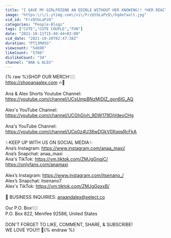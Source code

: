 ```yaml
---
title: "I GAVE MY GIRLFRIEND AN EDIBLE WITHOUT HER KNOWING!! *HER REACTION*"
image: "https:\/\/i.ytimg.com\/vi\/FrzQtbLaPzQ\/hqdefault.jpg"
vid_id: "FrzQtbLaPzQ"
categories: "People-Blogs"
tags: ["CUTE","CUTE COUPLE","FUN"]
date: "2021-10-21T15:40:44+03:00"
vid_date: "2021-10-20T02:47:38Z"
duration: "PT13M45S"
viewcount: "54698"
likeCount: "5708"
dislikeCount: "34"
channel: "ANA & ALEX"
---
```

{% raw %}SHOP OUR MERCH👇🏼<br /><a rel="nofollow" target="blank" href="https://shopanaalex.com">https://shopanaalex.com</a> 🔥🌹<br /><br />Ana &amp; Alex Shorts Youtube Channel: <a rel="nofollow" target="blank" href="https://youtube.com/channel/UCsUmpBNzMjDIZ_gon6lG_AQ">https://youtube.com/channel/UCsUmpBNzMjDIZ_gon6lG_AQ</a><br /><br />Alex's YouTube Channel: <a rel="nofollow" target="blank" href="https://youtube.com/channel/UCGhGivh_9DW179DjVdeoCHg">https://youtube.com/channel/UCGhGivh_9DW179DjVdeoCHg</a><br /><br />Ana's YouTube Channel: <a rel="nofollow" target="blank" href="https://youtube.com/channel/UCp0z4U38wDGkV0XqqsRcFkA">https://youtube.com/channel/UCp0z4U38wDGkV0XqqsRcFkA</a><br /><br />✨KEEP UP WITH US ON SOCIAL MEDIA✨<br />Ana’s Instagram: <a rel="nofollow" target="blank" href="https://www.instagram.com/anaa_maxi/">https://www.instagram.com/anaa_maxi/</a><br />Ana’s Snapchat: anaa_maxi<br />Ana's TikTok: <a rel="nofollow" target="blank" href="https://vm.tiktok.com/ZMJgGnqjC/">https://vm.tiktok.com/ZMJgGnqjC/</a><br /><a rel="nofollow" target="blank" href="https://onlyfans.com/anamaxi">https://onlyfans.com/anamaxi</a><br /><br />Alex’s Instagram: <a rel="nofollow" target="blank" href="https://www.instagram.com/itsenano_/">https://www.instagram.com/itsenano_/</a><br />Alex’s Snapchat: itsenano7<br />Alex's TikTok: <a rel="nofollow" target="blank" href="https://vm.tiktok.com/ZMJgGpxxB/">https://vm.tiktok.com/ZMJgGpxxB/</a><br /><br />📩 BUSINESS INQUIRIES: anaandalex@select.co<br /><br />Our P.O. Box👇🏼 <br />P.O. Box 822, Menifee 92586, United States<br /><br />DON'T FORGET TO LIKE, COMMENT, SHARE, &amp; SUBSCRIBE!<br />WE LOVE YOU!!! 💛{% endraw %}

